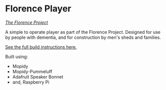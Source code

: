 # Florence Player
*[The Florence Project](https://itee.uq.edu.au/florence)*

A simple to operate player as part of the Florence Project.
Designed for use by people with dementia, and for construction by men's sheds and families.

[See the full build instructions here.](https://uq-flor-pro.github.io/mopidy-florence-player)

Built using:

- Mopidy
- Mopidy-Pummeluff
- Adafruit Speaker Bonnet
- and, Raspberry Pi
